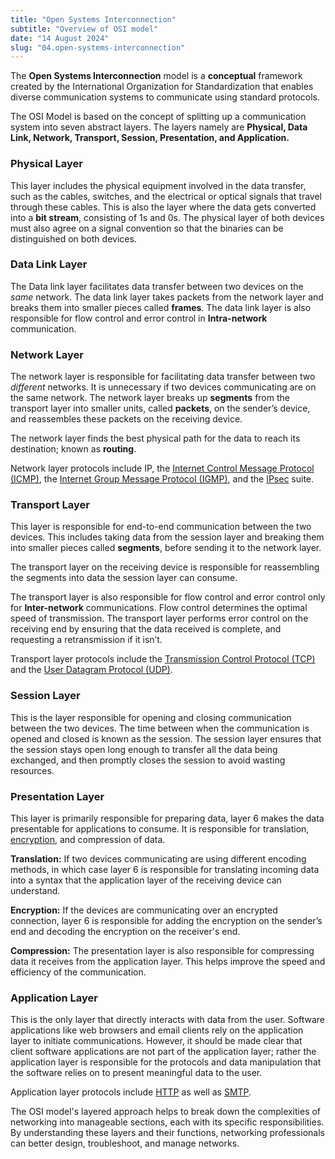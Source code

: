 ```yaml
---
title: "Open Systems Interconnection"
subtitle: "Overview of OSI model"
date: "14 August 2024"
slug: "04.open-systems-interconnection"
---
```


The **Open Systems Interconnection** model is a **conceptual** framework created by the International Organization for Standardization that enables diverse communication systems to communicate using standard protocols.

The OSI Model is based on the concept of splitting up a communication system into seven abstract layers. The layers namely are **Physical, Data Link, Network, Transport, Session, Presentation, and Application.**

### Physical Layer

This layer includes the physical equipment involved in the data transfer, such as the cables, switches, and the electrical or optical signals that travel through these cables. This is also the layer where the data gets converted into a **bit stream**, consisting of 1s and 0s. The physical layer of both devices must also agree on a signal convention so that the binaries can be distinguished on both devices.

### Data Link Layer

The Data link layer facilitates data transfer between two devices on the _same_ network. The data link layer takes packets from the network layer and breaks them into smaller pieces called **frames**. The data link layer is also responsible for flow control and error control in **Intra-network** communication.

### Network Layer

The network layer is responsible for facilitating data transfer between two _different_ networks. It is unnecessary if two devices communicating are on the same network. The network layer breaks up **segments** from the transport layer into smaller units, called **packets**, on the sender’s device, and reassembles these packets on the receiving device.

The network layer finds the best physical path for the data to reach its destination; known as **routing**.

Network layer protocols include IP, the [Internet Control Message Protocol (ICMP)](https://www.cloudflare.com/learning/ddos/glossary/internet-control-message-protocol-icmp/), the [Internet Group Message Protocol (IGMP)](https://www.cloudflare.com/learning/network-layer/what-is-igmp/), and the [IPsec](https://www.cloudflare.com/learning/network-layer/what-is-ipsec/) suite.

### Transport Layer

This layer is responsible for end-to-end communication between the two devices. This includes taking data from the session layer and breaking them into smaller pieces called **segments**, before sending it to the network layer.

The transport layer on the receiving device is responsible for reassembling the segments into data the session layer can consume.

The transport layer is also responsible for flow control and error control only for **Inter-network** communications. Flow control determines the optimal speed of transmission. The transport layer performs error control on the receiving end by ensuring that the data received is complete, and requesting a retransmission if it isn’t.

Transport layer protocols include the [Transmission Control Protocol (TCP)](https://www.cloudflare.com/learning/ddos/glossary/tcp-ip/) and the [User Datagram Protocol (UDP)](https://www.cloudflare.com/learning/ddos/glossary/user-datagram-protocol-udp/).

### Session Layer

This is the layer responsible for opening and closing communication between the two devices. The time between when the communication is opened and closed is known as the session. The session layer ensures that the session stays open long enough to transfer all the data being exchanged, and then promptly closes the session to avoid wasting resources.

### Presentation Layer

This layer is primarily responsible for preparing data, layer 6 makes the data presentable for applications to consume. It is responsible for translation, [encryption](https://www.cloudflare.com/learning/ssl/what-is-encryption/), and compression of data.

**Translation:** If two devices communicating are using different encoding methods, in which case layer 6 is responsible for translating incoming data into a syntax that the application layer of the receiving device can understand.

**Encryption:** If the devices are communicating over an encrypted connection, layer 6 is responsible for adding the encryption on the sender’s end and decoding the encryption on the receiver's end.

**Compression:** The presentation layer is also responsible for compressing data it receives from the application layer. This helps improve the speed and efficiency of the communication.

### Application Layer

This is the only layer that directly interacts with data from the user. Software applications like web browsers and email clients rely on the application layer to initiate communications. However, it should be made clear that client software applications are not part of the application layer; rather the application layer is responsible for the protocols and data manipulation that the software relies on to present meaningful data to the user.

Application layer protocols include [HTTP](https://www.cloudflare.com/learning/ddos/glossary/hypertext-transfer-protocol-http/) as well as [SMTP](https://www.cloudflare.com/learning/email-security/what-is-smtp/).

The OSI model's layered approach helps to break down the complexities of networking into manageable sections, each with its specific responsibilities. By understanding these layers and their functions, networking professionals can better design, troubleshoot, and manage networks.

